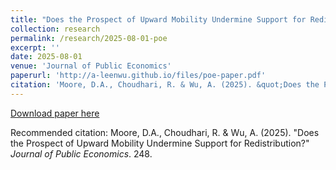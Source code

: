 ```yaml
---
title: "Does the Prospect of Upward Mobility Undermine Support for Redistribution?"
collection: research
permalink: /research/2025-08-01-poe
excerpt: ''
date: 2025-08-01
venue: 'Journal of Public Economics'
paperurl: 'http://a-leenwu.github.io/files/poe-paper.pdf'
citation: 'Moore, D.A., Choudhari, R. & Wu, A. (2025). &quot;Does the Prospect of Upward Mobility Undermine Support for Redistribution?&quot; <i>Journal of Public Economics</i>. 248.'
---
```


[Download paper here](http://a-leenwu.github.io/files/poe-paper.pdf)

Recommended citation: Moore, D.A., Choudhari, R. & Wu, A. (2025). "Does the Prospect of Upward Mobility Undermine Support for Redistribution?" <i>Journal of Public Economics</i>. 248.